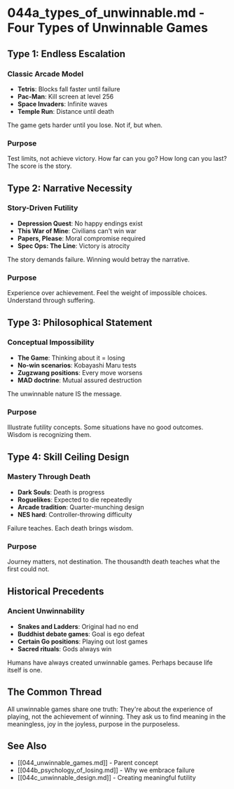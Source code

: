 # 044a_types_of_unwinnable.md - Four Types of Unwinnable Games

## Type 1: Endless Escalation

### Classic Arcade Model
- **Tetris**: Blocks fall faster until failure
- **Pac-Man**: Kill screen at level 256  
- **Space Invaders**: Infinite waves
- **Temple Run**: Distance until death

The game gets harder until you lose. Not if, but when.

### Purpose
Test limits, not achieve victory. How far can you go? How long can you last? The score is the story.

## Type 2: Narrative Necessity

### Story-Driven Futility
- **Depression Quest**: No happy endings exist
- **This War of Mine**: Civilians can't win war
- **Papers, Please**: Moral compromise required
- **Spec Ops: The Line**: Victory is atrocity

The story demands failure. Winning would betray the narrative.

### Purpose
Experience over achievement. Feel the weight of impossible choices. Understand through suffering.

## Type 3: Philosophical Statement

### Conceptual Impossibility
- **The Game**: Thinking about it = losing
- **No-win scenarios**: Kobayashi Maru tests
- **Zugzwang positions**: Every move worsens
- **MAD doctrine**: Mutual assured destruction

The unwinnable nature IS the message.

### Purpose
Illustrate futility concepts. Some situations have no good outcomes. Wisdom is recognizing them.

## Type 4: Skill Ceiling Design

### Mastery Through Death
- **Dark Souls**: Death is progress
- **Roguelikes**: Expected to die repeatedly
- **Arcade tradition**: Quarter-munching design
- **NES hard**: Controller-throwing difficulty

Failure teaches. Each death brings wisdom.

### Purpose
Journey matters, not destination. The thousandth death teaches what the first could not.

## Historical Precedents

### Ancient Unwinnability
- **Snakes and Ladders**: Original had no end
- **Buddhist debate games**: Goal is ego defeat
- **Certain Go positions**: Playing out lost games
- **Sacred rituals**: Gods always win

Humans have always created unwinnable games. Perhaps because life itself is one.

## The Common Thread

All unwinnable games share one truth: They're about the experience of playing, not the achievement of winning. They ask us to find meaning in the meaningless, joy in the joyless, purpose in the purposeless.

## See Also
- [[044_unwinnable_games.md]] - Parent concept
- [[044b_psychology_of_losing.md]] - Why we embrace failure
- [[044c_unwinnable_design.md]] - Creating meaningful futility